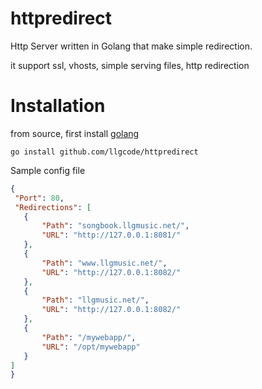 # httpredirect
Http Server written in Golang that make simple redirection. 

it support ssl, vhosts, simple serving files, http redirection

# Installation

from source, first install [golang](http://golang.org)
```
go install github.com/llgcode/httpredirect
```
 
Sample config file
```json
{
 "Port": 80,
 "Redirections": [
   {
       "Path": "songbook.llgmusic.net/",
       "URL": "http://127.0.0.1:8081/"
   }, 
   {
       "Path": "www.llgmusic.net/",
       "URL": "http://127.0.0.1:8082/"
   }, 
   {
       "Path": "llgmusic.net/",
       "URL": "http://127.0.0.1:8082/"
   },
   {
       "Path": "/mywebapp/",
       "URL": "/opt/mywebapp"
   }
]
}
```
